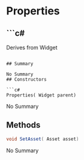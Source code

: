 # Properties

## ```c#
Derives from Widget
```

## Summary

No Summary
## Constructors

```c#
Properties( Widget parent) 
```
No Summary
## Methods

```c#
void SetAsset( Asset asset) 
```
No Summary
